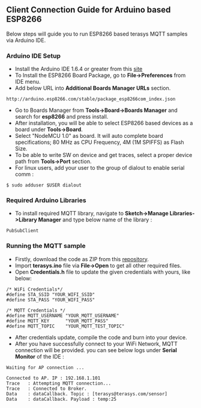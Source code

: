 ## Client Connection Guide for Arduino based ESP8266
Below steps will guide you to run ESP8266 based terasys MQTT samples via Arduino IDE.
### Arduino IDE Setup
* Install the Arduino IDE 1.6.4 or greater from this [site](https://www.arduino.cc/en/Main/Software)
* To Install the ESP8266 Board Package, go to **File->Preferences** from IDE menu.
* Add below URL into **Additional Boards Manager URLs** section.
```
http://arduino.esp8266.com/stable/package_esp8266com_index.json
```
* Go to Boards Manager from **Tools->Board->Boards Manager** and search for **esp8266** and press install.
* After installation, you will be able to select ESP8266 based devices as a board under **Tools->Board**.
* Select "NodeMCU 1.0" as board. It will auto complete board specifications; 80 MHz as CPU Frequency, 4M (1M SPIFFS) as Flash Size.
* To be able to write SW on device and get traces, select a proper device path from **Tools->Port** section.
* For linux users, add your user to the group of dialout to enable serial comm :
```
$ sudo adduser $USER dialout
```
### Required Arduino Libraries
* To install required MQTT library, navigate to **Sketch->Manage Libraries->Library Manager** and type below name of the library :
```
PubSubClient
```
### Running the MQTT sample
* Firstly, download the code as ZIP from this [repository](https://github.com/gabod2000/Terasys-MQTT/tree/master/client/esp8266_arduino).
* Import **terasys.ino** file via **File->Open** to get all other required files.
* Open **Credentials.h** file to update the given credentials with yours, like below:
```
/* WiFi Credentials*/
#define STA_SSID "YOUR_WIFI_SSID"
#define STA_PASS "YOUR_WIFI_PASS"

/* MQTT Credentials */
#define MQTT_USERNAME "YOUR_MQTT_USERNAME"
#define MQTT_KEY      "YOUR_MQTT_PASS"
#define MQTT_TOPIC    "YOUR_MQTT_TEST_TOPIC"
```
* After credentials update, compile the code and burn into your device. 
* After you have successfully connect to your WiFi Network, MQTT connection will be provided. you can see below logs under **Serial Monitor** of the IDE :
```
Waiting for AP connection ...

Connected to AP. IP : 192.168.1.101
Trace   : Attempting MQTT connection...
Trace   : Connected to Broker.
Data    : dataCallback. Topic : [terasys@terasys.com/sensor]
Data    : dataCallback. Payload : temp:25
```

    


